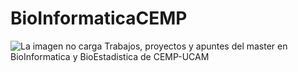 # BioInformaticaCEMP
![La imagen no carga](../índice.jpg)
Trabajos, proyectos y apuntes del master en BioInformatica y BioEstadistica de CEMP-UCAM
